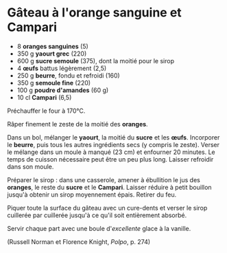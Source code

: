 # Gâteau à l'orange sanguine et Campari

* 8 **oranges sanguines** (5)
* 350 g **yaourt grec** (220)
* 600 g **sucre semoule** (375), dont la moitié pour le sirop
* 4 **&oelig;ufs** battus légèrement (2,5)
* 250 g **beurre**, fondu et refroidi (160)
* 350 g **semoule fine** (220)
* 100 g **poudre d'amandes** (60 g)
* 10 cl **Campari** (6,5)

Préchauffer le four à 170°C.

Râper finement le zeste de la moitié des **oranges**.

Dans un bol, mélanger le **yaourt**, la moitié du **sucre** et les **&oelig;ufs**. Incorporer le **beurre**, puis tous les autres ingrédients secs (y compris le zeste). Verser le mélange dans un moule à manqué (23 cm) et enfourner 20 minutes. Le temps de cuisson nécessaire peut être un peu plus long. Laisser refroidir dans son moule.

Préparer le sirop : dans une casserole, amener à ébullition le jus des **oranges**, le reste du **sucre** et le **Campari**. Laisser réduire à petit bouillon jusqu'à obtenir un sirop moyennement épais. Retirer du feu.

Piquer toute la surface du gâteau avec un cure-dents et verser le sirop cuillerée par cuillerée jusqu'à ce qu'il soit entièrement absorbé.

Servir chaque part avec une boule d'*excellente* glace à la vanille.

(Russell Norman et Florence Knight, *Polpo*, p. 274)

